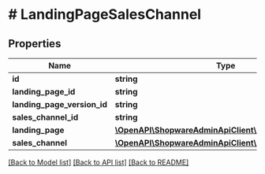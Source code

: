 # # LandingPageSalesChannel

## Properties

Name | Type | Description | Notes
------------ | ------------- | ------------- | -------------
**id** | **string** |  | [optional]
**landing_page_id** | **string** |  |
**landing_page_version_id** | **string** |  | [optional]
**sales_channel_id** | **string** |  |
**landing_page** | [**\OpenAPI\ShopwareAdminApiClient\Model\LandingPage**](LandingPage.md) |  | [optional]
**sales_channel** | [**\OpenAPI\ShopwareAdminApiClient\Model\SalesChannel**](SalesChannel.md) |  | [optional]

[[Back to Model list]](../../README.md#models) [[Back to API list]](../../README.md#endpoints) [[Back to README]](../../README.md)
